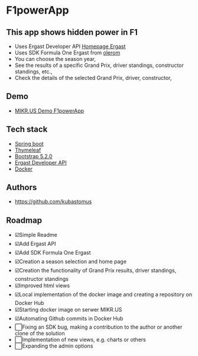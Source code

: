 # F1powerApp

## This app shows hidden power in F1 
- Uses Ergast Developer API [Homepage Ergast](https://ergast.com/mrd/)
- Uses SDK Formula One Ergast from [olerom](https://github.com/olerom/formula-one-ergast) 
- You can choose the season year,
- See the results of a specific Grand Prix, driver standings, constructor standings, etc.,
- Check the details of the selected Grand Prix, driver, constructor,

## Demo
- [MIKR.US Demo F1powerApp](https://f1power.toadres.pl/)

## Tech stack
- [Spring boot](https://spring.io/projects/spring-boot)
- [Thymeleaf](https://www.thymeleaf.org/)
- [Bootstrap 5.2.0](https://getbootstrap.com/docs/5.2/getting-started/introduction/)
- [Ergast Developer API](https://ergast.com/mrd/)
- [Docker](https://docs.docker.com/)

## Authors
- https://github.com/kubastomus

## Roadmap
- ☑️Simple Readme
- ☑️Add Ergast API
- ☑️Add SDK Formula One Ergast
- ☑️Creation a season selection and home page
- ☑️Creation the functionality of Grand Prix results, driver standings, constructor standings
- ☑️Improved html views
- ☑️Local implementation of the docker image and creating a repository on Docker Hub
- ☑️Starting docker image on serwer MIKR.US
- ☑️Automating Github commits in Docker Hub
- ⬜️Fixing an SDK bug, making a contribution to the author or another clone of the solution
- ⬜️Implementation of new views, e.g. charts or others
- ⬜️Expanding the admin options